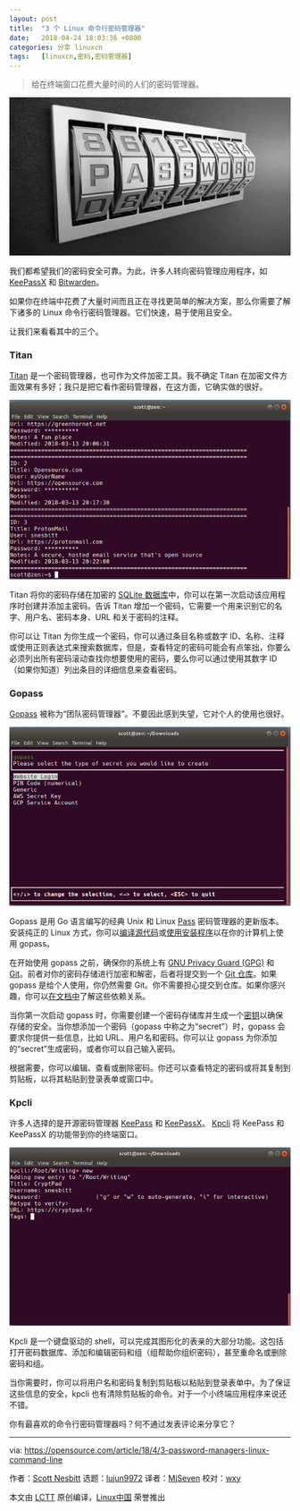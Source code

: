 ```yaml
---
layout: post
title:	"3 个 Linux 命令行密码管理器"
date:	2018-04-24 18:03:36 +0800 
categories:	分享 linuxcn 
tags:	[linuxcn,密码,密码管理器]
---
```




> 
> 给在终端窗口花费大量时间的人们的密码管理器。
> 
> 
> 


![](/Asserts/Images/album/201804/24/180338w6kvq6h8y2db54kh.jpg)


我们都希望我们的密码安全可靠。为此，许多人转向密码管理应用程序，如 [KeePassX](https://www.keepassx.org/) 和 [Bitwarden](https://opensource.com/article/18/3/managing-passwords-bitwarden)。


如果你在终端中花费了大量时间而且正在寻找更简单的解决方案，那么你需要了解下诸多的 Linux 命令行密码管理器。它们快速，易于使用且安全。


让我们来看看其中的三个。


### Titan


[Titan](https://www.titanpasswordmanager.org/) 是一个密码管理器，也可作为文件加密工具。我不确定 Titan 在加密文件方面效果有多好；我只是把它看作密码管理器，在这方面，它确实做的很好。


![](/Asserts/Images/album/201804/24/180339zis1bt8io8kgqq2g.png)


Titan 将你的密码存储在加密的 [SQLite 数据库](https://en.wikipedia.org/wiki/SQLite)中，你可以在第一次启动该应用程序时创建并添加主密码。告诉 Titan 增加一个密码，它需要一个用来识别它的名字、用户名、密码本身、URL 和关于密码的注释。


你可以让 Titan 为你生成一个密码，你可以通过条目名称或数字 ID、名称、注释或使用正则表达式来搜索数据库，但是，查看特定的密码可能会有点笨拙，你要么必须列出所有密码滚动查找你想要使用的密码，要么你可以通过使用其数字 ID（如果你知道）列出条目的详细信息来查看密码。


### Gopass


[Gopass](https://www.justwatch.com/gopass/) 被称为“团队密码管理器”。不要因此感到失望，它对个人的使用也很好。


![](/Asserts/Images/album/201804/24/180340g2o5dj5fc3jbfb56.png)


Gopass 是用 Go 语言编写的经典 Unix 和 Linux [Pass](https://www.passwordstore.org/) 密码管理器的更新版本。安装纯正的 Linux 方式，你可以[编译源代码](https://github.com/justwatchcom/gopass)或[使用安装程序](https://justwatch.com/gopass/#install)以在你的计算机上使用 gopass。


在开始使用 gopass 之前，确保你的系统上有 [GNU Privacy Guard (GPG)](https://www.gnupg.org) 和 [Git](https://git-scm.com/)。前者对你的密码存储进行加密和解密，后者将提交到一个 [Git 仓库](https://git-scm.com/book/en/v2/Git-Basics-Getting-a-Git-Repository)。如果 gopass 是给个人使用，你仍然需要 Git。你不需要担心提交到仓库。如果你感兴趣，你可以[在文档中](https://github.com/justwatchcom/gopass/blob/master/docs/setup.md)了解这些依赖关系。


当你第一次启动 gopass 时，你需要创建一个密码存储库并生成一个[密钥](http://searchsecurity.techtarget.com/definition/private-key)以确保存储的安全。当你想添加一个密码（gopass 中称之为“secret”）时，gopass 会要求你提供一些信息，比如 URL、用户名和密码。你可以让 gopass 为你添加的“secret”生成密码，或者你可以自己输入密码。


根据需要，你可以编辑、查看或删除密码。你还可以查看特定的密码或将其复制到剪贴板，以将其粘贴到登录表单或窗口中。


### Kpcli


许多人选择的是开源密码管理器 [KeePass](https://keepass.info/) 和 [KeePassX](https://www.keepassx.org)。 [Kpcli](http://kpcli.sourceforge.net/) 将 KeePass 和 KeePassX 的功能带到你的终端窗口。


![](/Asserts/Images/album/201804/24/180340vshhmjirx2hs7pj7.png)


Kpcli 是一个键盘驱动的 shell，可以完成其图形化的表亲的大部分功能。这包括打开密码数据库、添加和编辑密码和组（组帮助你组织密码），甚至重命名或删除密码和组。


当你需要时，你可以将用户名和密码复制到剪贴板以粘贴到登录表单中。为了保证这些信息的安全，kpcli 也有清除剪贴板的命令。对于一个小终端应用程序来说还不错。


你有最喜欢的命令行密码管理器吗？何不通过发表评论来分享它？




---


via: <https://opensource.com/article/18/4/3-password-managers-linux-command-line>


作者：[Scott Nesbitt](https://opensource.com/users/scottnesbitt) 选题：[lujun9972](https://github.com/lujun9972) 译者：[MjSeven](https://github.com/MjSeven) 校对：[wxy](https://github.com/wxy)


本文由 [LCTT](https://github.com/LCTT/TranslateProject) 原创编译，[Linux中国](https://linux.cn/) 荣誉推出
